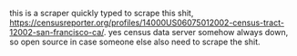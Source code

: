 this is a scraper quickly typed to scrape this shit, https://censusreporter.org/profiles/14000US06075012002-census-tract-12002-san-francisco-ca/. 
yes census data server somehow always down, so open source in case someone else also need to scrape the shit.

